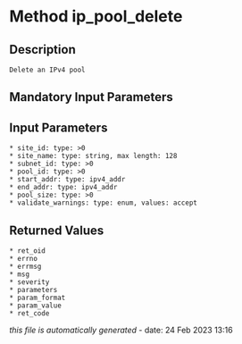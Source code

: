 # Method ip_pool_delete

## Description
	Delete an IPv4 pool

## Mandatory Input Parameters

## Input Parameters
	* site_id: type: >0
	* site_name: type: string, max length: 128
	* subnet_id: type: >0
	* pool_id: type: >0
	* start_addr: type: ipv4_addr
	* end_addr: type: ipv4_addr
	* pool_size: type: >0
	* validate_warnings: type: enum, values: accept

## Returned Values
	* ret_oid
	* errno
	* errmsg
	* msg
	* severity
	* parameters
	* param_format
	* param_value
	* ret_code


*this file is automatically generated* - date: 24 Feb 2023 13:16